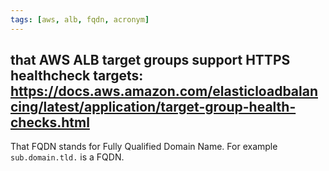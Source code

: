 ```yaml
---
tags: [aws, alb, fqdn, acronym]
---
```


## that AWS ALB target groups support HTTPS healthcheck targets: https://docs.aws.amazon.com/elasticloadbalancing/latest/application/target-group-health-checks.html

That FQDN stands for Fully Qualified Domain Name. For example `sub.domain.tld.` is a FQDN.
